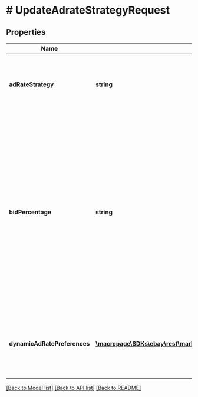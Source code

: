 # # UpdateAdrateStrategyRequest

## Properties

Name | Type | Description | Notes
------------ | ------------- | ------------- | -------------
**adRateStrategy** | **string** | This field is used to change the current ad rate strategy for a Cost Per Sale (CPS) campaign. It is not needed if the ad rate strategy is not being changed for the campaign.&lt;br&gt;&lt;br&gt;&lt;span class&#x3D;\&quot;tablenote\&quot;&gt;&lt;b&gt;Note:&lt;/b&gt; This field is not applicable for Offsite Ads campaigns.&lt;/span&gt; For implementation help, refer to &lt;a href&#x3D;&#39;https://developer.ebay.com/api-docs/sell/marketing/types/pls:AdRateStrategyEnum&#39;&gt;eBay API documentation&lt;/a&gt; | [optional]
**bidPercentage** | **string** | The user-defined &lt;b&gt;bid percentage&lt;/b&gt; (also known as the &lt;i&gt;ad rate&lt;/i&gt;) sets the level that eBay increases the visibility in search results for the associated listing. The higher the &lt;b&gt;bidPercentage&lt;/b&gt; value, the more eBay promotes the listing.  &lt;br&gt;&lt;br&gt;The value specified here is also used to calculate the Promoted Listings fee. This percentage value is multiplied by the final sales price to determine the fee. &lt;br&gt;&lt;br&gt;The Promoted Listings fee is determined at the time the transaction completes and the seller is assessed the fee only when an item sells through a Promoted Listings ad campaign. &lt;br&gt;&lt;br&gt;The &lt;b&gt;bidPercentage&lt;/b&gt; is a single precision value that is guided by the following rules: &lt;ul&gt;&lt;li&gt;These values are &lt;b&gt;valid&lt;/b&gt;:&lt;br&gt;&amp;nbsp;&amp;nbsp;&amp;nbsp;&lt;code&gt;4.1&lt;/code&gt;, &amp;nbsp;&amp;nbsp;&amp;nbsp;&lt;code&gt;5.0&lt;/code&gt;, &amp;nbsp;&amp;nbsp;&amp;nbsp;&lt;code&gt;5.5&lt;/code&gt;, ...&lt;/li&gt;  &lt;li&gt;These values are &lt;b&gt;not valid&lt;/b&gt;:&lt;br /&gt; &amp;nbsp;&amp;nbsp;&amp;nbsp;&lt;code&gt;0.01&lt;/code&gt;, &amp;nbsp;&amp;nbsp;&amp;nbsp;&lt;code&gt;10.75&lt;/code&gt;, &amp;nbsp;&amp;nbsp;&amp;nbsp;&lt;code&gt;99.99&lt;/code&gt;,&lt;br /&gt; &amp;nbsp;&amp;nbsp;&amp;nbsp;and so on.&lt;/li&gt;&lt;/ul&gt;This is the default bid percentage for the campaigns using the Cost Per Sale (CPS) funding model, and this value will be overridden by any ads in the campaign that have their own set bid percentages.&lt;br /&gt;&lt;br /&gt;If a bid percentage is not provided for an ad, eBay uses the default bid percentage of the associated campaign.&lt;br&gt;&lt;br&gt;&lt;span class&#x3D;\&quot;tablenote\&quot;&gt;&lt;b&gt;Note:&lt;/b&gt; This field has a minimum value of &lt;code&gt;2.0&lt;/code&gt; and a maximum value of &lt;code&gt;100.0&lt;/code&gt;.&lt;/span&gt; | [optional]
**dynamicAdRatePreferences** | [**\macropage\SDKs\ebay\rest\marketing\Model\DynamicAdRatePreference[]**](DynamicAdRatePreference.md) | A field that indicates whether a single, user-defined bid percentage (also known as the &lt;i&gt;ad rate&lt;/i&gt;) should be used, or whether eBay should automatically adjust listings to maintain the daily suggested bid percentage.&lt;br /&gt;&lt;br /&gt;&lt;span class&#x3D;\&quot;tablenote\&quot;&gt;&lt;span style&#x3D;\&quot;color:#004680\&quot;&gt;&lt;strong&gt;Note:&lt;/strong&gt;&lt;/span&gt; Dynamic adjustment is only applicable when the &lt;b&gt;adRateStrategy&lt;/b&gt; is set to &lt;code&gt;DYNAMIC&lt;/code&gt;.&lt;/span&gt;&lt;br /&gt;&lt;b&gt;Default:&lt;/b&gt; &lt;code&gt;FIXED&lt;/code&gt; | [optional]

[[Back to Model list]](../../README.md#models) [[Back to API list]](../../README.md#endpoints) [[Back to README]](../../README.md)
